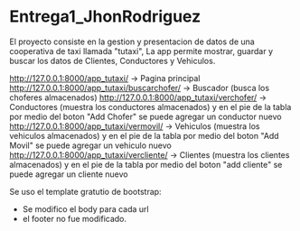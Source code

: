 # Entrega1_JhonRodriguez
El proyecto consiste en la gestion y presentacion de datos de una cooperativa de taxi llamada "tutaxi", 
La app permite mostrar, guardar y buscar los datos de Clientes, Conductores y Vehiculos. 

http://127.0.0.1:8000/app_tutaxi/ -> Pagina principal 
http://127.0.0.1:8000/app_tutaxi/buscarchofer/  -> Buscador (busca los choferes almacenados)
http://127.0.0.1:8000/app_tutaxi/verchofer/  -> Conductores (muestra los conductores almacenados)  y en el pie de la tabla por medio del boton "Add Chofer" se puede agregar un conductor nuevo
http://127.0.0.1:8000/app_tutaxi/vermovil/ -> Vehiculos (muestra los vehiculos almacenados)  y en el pie de la tabla por medio del boton "Add Movil" se puede agregar un vehiculo nuevo
http://127.0.0.1:8000/app_tutaxi/vercliente/ -> Clientes (muestra los clientes almacenados)  y en el pie de la tabla por medio del boton "add cliente" se puede agregar un cliente nuevo

Se uso el template gratutio de bootstrap: 
- Se modifico el body para cada url
- el footer no fue modificado.
